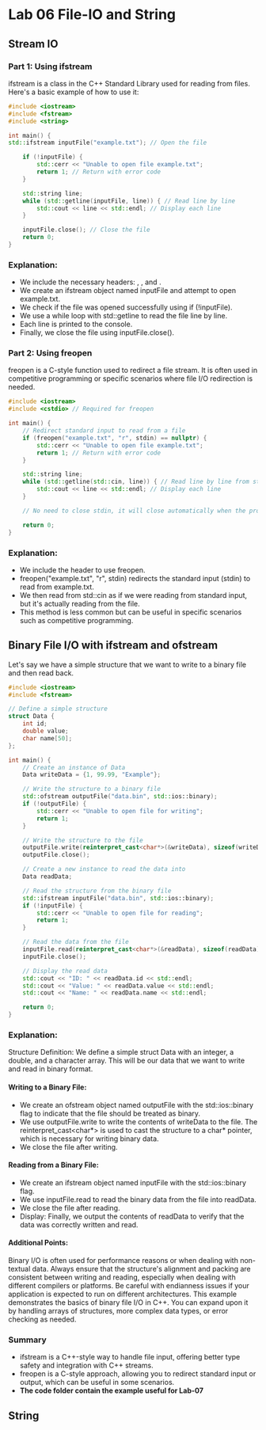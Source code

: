 # Lab 06 File-IO and String

## Stream IO
### Part 1: Using ifstream
ifstream is a class in the C++ Standard Library used for reading from files. Here's a basic example of how to use it:

```c++
#include <iostream>
#include <fstream>
#include <string>

int main() {
std::ifstream inputFile("example.txt"); // Open the file

    if (!inputFile) {
        std::cerr << "Unable to open file example.txt";
        return 1; // Return with error code
    }

    std::string line;
    while (std::getline(inputFile, line)) { // Read line by line
        std::cout << line << std::endl; // Display each line
    }

    inputFile.close(); // Close the file
    return 0;
}
```
### Explanation:

* We include the necessary headers: <iostream>, <fstream>, and <string>.
* We create an ifstream object named inputFile and attempt to open example.txt.
* We check if the file was opened successfully using if (!inputFile).
* We use a while loop with std::getline to read the file line by line.
* Each line is printed to the console.
* Finally, we close the file using inputFile.close().

### Part 2: Using freopen
freopen is a C-style function used to redirect a file stream. It is often used in competitive programming or specific scenarios where file I/O redirection is needed.


```c++
#include <iostream>
#include <cstdio> // Required for freopen

int main() {
    // Redirect standard input to read from a file
    if (freopen("example.txt", "r", stdin) == nullptr) {
        std::cerr << "Unable to open file example.txt";
        return 1; // Return with error code
    }

    std::string line;
    while (std::getline(std::cin, line)) { // Read line by line from stdin
        std::cout << line << std::endl; // Display each line
    }

    // No need to close stdin, it will close automatically when the program exits

    return 0;
}
```

### Explanation:

* We include the <cstdio> header to use freopen.
* freopen("example.txt", "r", stdin) redirects the standard input (stdin) to read from example.txt.
* We then read from std::cin as if we were reading from standard input, but it's actually reading from the file.
* This method is less common but can be useful in specific scenarios such as competitive programming.

## Binary File I/O with ifstream and ofstream
Let's say we have a simple structure that we want to write to a binary file and then read back.

```c++
#include <iostream>
#include <fstream>

// Define a simple structure
struct Data {
    int id;
    double value;
    char name[50];
};

int main() {
    // Create an instance of Data
    Data writeData = {1, 99.99, "Example"};

    // Write the structure to a binary file
    std::ofstream outputFile("data.bin", std::ios::binary);
    if (!outputFile) {
        std::cerr << "Unable to open file for writing";
        return 1;
    }

    // Write the structure to the file
    outputFile.write(reinterpret_cast<char*>(&writeData), sizeof(writeData));
    outputFile.close();

    // Create a new instance to read the data into
    Data readData;

    // Read the structure from the binary file
    std::ifstream inputFile("data.bin", std::ios::binary);
    if (!inputFile) {
        std::cerr << "Unable to open file for reading";
        return 1;
    }

    // Read the data from the file
    inputFile.read(reinterpret_cast<char*>(&readData), sizeof(readData));
    inputFile.close();

    // Display the read data
    std::cout << "ID: " << readData.id << std::endl;
    std::cout << "Value: " << readData.value << std::endl;
    std::cout << "Name: " << readData.name << std::endl;

    return 0;
}
```
### Explanation:
Structure Definition: We define a simple struct Data with an integer, a double, and a character array. This will be our data that we want to write and read in binary format.

#### Writing to a Binary File:
* We create an ofstream object named outputFile with the std::ios::binary flag to indicate that the file should be treated as binary.
* We use outputFile.write to write the contents of writeData to the file. The reinterpret_cast<char*> is used to cast the structure to a char* pointer, which is necessary for writing binary data.
* We close the file after writing.
#### Reading from a Binary File:

* We create an ifstream object named inputFile with the std::ios::binary flag.
* We use inputFile.read to read the binary data from the file into readData.
* We close the file after reading.
* Display: Finally, we output the contents of readData to verify that the data was correctly written and read.

#### Additional Points:
Binary I/O is often used for performance reasons or when dealing with non-textual data.
Always ensure that the structure's alignment and packing are consistent between writing and reading, especially when dealing with different compilers or platforms.
Be careful with endianness issues if your application is expected to run on different architectures.
This example demonstrates the basics of binary file I/O in C++. You can expand upon it by handling arrays of structures, more complex data types, or error checking as needed.

### Summary
* ifstream is a C++-style way to handle file input, offering better type safety and integration with C++ streams.
* freopen is a C-style approach, allowing you to redirect standard input or output, which can be useful in some scenarios.
* **The code folder contain the example useful for Lab-07**

## String